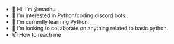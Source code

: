 - 👋 Hi, I’m @madhu
- 👀 I’m interested in Python/coding discord bots.
- 🌱 I’m currently learning Python.
- 💞️ I’m looking to collaborate on anything related to basic python.
- 📫 How to reach me 

<!---
averagehooman/averagehooman is a ✨ special ✨ repository because its `README.md` (this file) appears on your GitHub profile.
You can click the Preview link to take a look at your changes.
--->
